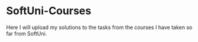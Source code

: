 # SoftUni-Courses
Here I will upload my solutions to the tasks from the courses I have taken so far from SoftUni.
